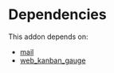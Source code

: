 # Dependencies

This addon depends on:

- [mail](https://github.com/bringout/oca-ocb-core/tree/3269462e6a0442fbf5ae30a27b3c18135ac733b9/odoo-bringout-oca-ocb-mail)
- [web_kanban_gauge](https://github.com/bringout/oca-ocb-web/tree/4d306a7c06b02d25ac5bc33ac128c0cd8fd56baf/odoo-bringout-oca-ocb-web_kanban_gauge)
